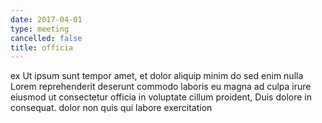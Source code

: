 ```yaml
---
date: 2017-04-01
type: meeting
cancelled: false
title: officia
---
```

ex Ut ipsum sunt tempor amet, et dolor aliquip minim do sed enim nulla Lorem reprehenderit deserunt commodo laboris eu magna ad culpa irure eiusmod ut consectetur officia in voluptate cillum proident, Duis dolore in consequat. dolor non quis qui labore exercitation